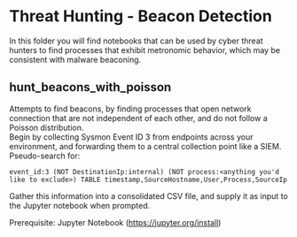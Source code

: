 # Threat Hunting - Beacon Detection
In this folder you will find  notebooks that can be used by cyber threat hunters to find processes that exhibit metronomic behavior, which may be consistent with malware beaconing.

## hunt_beacons_with_poisson
Attempts to find beacons, by finding processes that open network connection that are not independent of each other, and do not follow a Poisson distribution.  
Begin by collecting Sysmon Event ID 3 from endpoints across your environment, and forwarding them to a central collection point like a SIEM. Pseudo-search for:

  `event_id:3 (NOT DestinationIp:internal) (NOT process:<anything you'd like to exclude>) TABLE timestamp,SourceHostname,User,Process,SourceIp`

Gather this information into a consolidated CSV file, and supply it as input to the Jupyter notebook when prompted. 

Prerequisite: Jupyter Notebook (https://jupyter.org/install)
